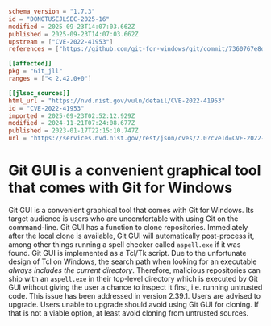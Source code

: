 ```toml
schema_version = "1.7.3"
id = "DONOTUSEJLSEC-2025-16"
modified = 2025-09-23T14:07:03.662Z
published = 2025-09-23T14:07:03.662Z
upstream = ["CVE-2022-41953"]
references = ["https://github.com/git-for-windows/git/commit/7360767e8dfc1895a932324079f7d45d7791d39f", "https://github.com/git-for-windows/git/pull/4219", "https://github.com/git-for-windows/git/security/advisories/GHSA-v4px-mx59-w99c", "https://www.tcl.tk/man/tcl8.6/TclCmd/exec.html#M23", "https://github.com/git-for-windows/git/commit/7360767e8dfc1895a932324079f7d45d7791d39f", "https://github.com/git-for-windows/git/pull/4219", "https://github.com/git-for-windows/git/security/advisories/GHSA-v4px-mx59-w99c", "https://www.tcl.tk/man/tcl8.6/TclCmd/exec.html#M23"]

[[affected]]
pkg = "Git_jll"
ranges = ["< 2.42.0+0"]

[[jlsec_sources]]
html_url = "https://nvd.nist.gov/vuln/detail/CVE-2022-41953"
id = "CVE-2022-41953"
imported = 2025-09-23T02:52:12.929Z
modified = 2024-11-21T07:24:08.677Z
published = 2023-01-17T22:15:10.747Z
url = "https://services.nvd.nist.gov/rest/json/cves/2.0?cveId=CVE-2022-41953"
```

# Git GUI is a convenient graphical tool that comes with Git for Windows

Git GUI is a convenient graphical tool that comes with Git for Windows. Its target audience is users who are uncomfortable with using Git on the command-line. Git GUI has a function to clone repositories. Immediately after the local clone is available, Git GUI will automatically post-process it, among other things running a spell checker called `aspell.exe` if it was found. Git GUI is implemented as a Tcl/Tk script. Due to the unfortunate design of Tcl on Windows, the search path when looking for an executable *always includes the current directory*. Therefore, malicious repositories can ship with an `aspell.exe` in their top-level directory which is executed by Git GUI without giving the user a chance to inspect it first, i.e. running untrusted code. This issue has been addressed in version 2.39.1. Users are advised to upgrade. Users unable to upgrade should avoid using Git GUI for cloning. If that is not a viable option, at least avoid cloning from untrusted sources.

